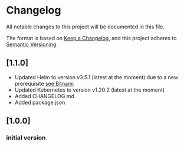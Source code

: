 # Changelog

All notable changes to this project will be documented in this file.

The format is based on [Keep a Changelog](https://keepachangelog.com/en/1.0.0/),
and this project adheres to [Semantic Versioning](https://semver.org/spec/v2.0.0.html).

## [1.1.0]

- Updated Helm to version v3.5.1 (latest at the moment) due to a new prerequisite [see Bitnami](https://github.com/bitnami/charts/issues/5091)
- Updated Kubernetes to version v1.20.2 (latest at the moment)
- Added CHANGELOG.md
- Added package.json

## [1.0.0]

### initial version
